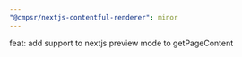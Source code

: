 ```yaml
---
"@cmpsr/nextjs-contentful-renderer": minor
---
```


feat: add support to nextjs preview mode to getPageContent
